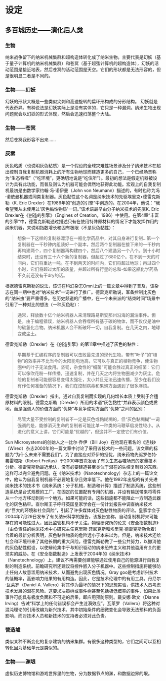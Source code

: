# 设定

## **多百城历史——演化后人类**

### **生物**

纳米战争留下的纳米机械集群和超构造体转化成了纳米生物。主要代表是幻妖（基于量子计算机的纳米机械集群）和苍冥（基于超弦计算机的超构造体），幻妖的活动范围是接近地表，然后苍冥的活动范围是天空。它们的形状都是无法形容的，但是很明显二者是不同的。

### **生物——幻妖**

幻妖的形状大概是一些类似尖刺和高速旋转的扁环形构成的分形结构。 幻妖就是代表奇异。有种说法是幻妖实际上是没有实体的，它只是一种漏洞。纳米生物出现问题就会以幻妖的形式体现，然后会迅速扫荡整个大陆。

### **生物——苍冥**

然后苍冥我形容不出来……

### **灰雾**

灰色粘质（也说明灰色粘质）是一个假设的全球灾难性场景涉及分子纳米技术在超出控制自我复制机器消耗上的所有生物地球而建造更多的自己，一个已经场景称为“生态吞噬”（“吃环境”，更确切地说是“吃住所”）。最初的想法是假定机器被设计为具有此功能，而普及则认为机器可能会偶然地获得此功能。宏观上的自我复制机最初是由数学家约翰·冯·诺伊曼（John von Neumann）描述的，有时也称为冯·诺依曼机器或同类复制器。灰色黏性这个名词是纳米技术的先驱埃里克•德雷克斯勒（K. Eric Drexler）在1986年的“创造的引擎”中创造的。在2004年，他说：“我希望我从未使用过'灰色黏性物质'一词。”该术语最早由分子纳米技术的先驱K. Eric Drexler在《创造的引擎》（Engines of Creation，1986）中使用。在第4章“丰富的引擎”中，德雷克斯勒通过描述只有在使用特殊原材料的情况下才能发挥作用的纳米机器，来说明指数增长和固有极限（不是灰色黏性）：

> 想象一下这样的复制器漂浮在一瓶化学药品中，对其自身进行复制...第一个复制器在一千秒钟内组装好一个副本，然后两个复制器在接下来的一千秒内再构建两个，四个复制器再构建四个，然后八个建造另一个八个。到十小时结束时，还没有三十六个新的复制器，但超过了680亿个。在不到一天的时间内，它们将重达一吨。在不到两天的时间内，它们将超过地球；再过四个小时，它们将超过太阳的质量，并超过所有行星的总和-如果这瓶化学药品不久前还没有干dry的话。

根据德雷克斯勒的说法，该词在科幻杂志Omni上的一篇文章中得到了普及，该杂志在同一期中也对“纳米技术”一词进行了推广。德雷克斯勒说，军备控制比灰色的“纳米虫”要严重得多。在历史频道的广播中，在一个未来派的“结束时间”场景中引用了一种对比的想法（一种灰色粘）：

> 通常，释放数十亿个纳米机器人来清理路易斯安那州沿海的漏油事件。但是，由于编程错误，纳米机器人会吞噬所有基于碳的物体，而不仅仅是油中的碳氢化合物。纳米机器人会不断破坏一切，自我复制。在几天之内，地球变成尘土。

德雷克斯勒（Drexler）在《创造引擎》的第11章中描述了灰色的黏性：

> 早期基于汇编程序的复制器可以击败最先进的现代生物。带有“叶子”的“植物”的效率并不比当今的太阳能电池高，它可以与真正的植物竞争，使生物圈中的叶子无法食用。坚韧，杂食性的“细菌”可能会胜过真正的细菌：它们可以像吹花粉一样传播，迅速复制，并在几天之内将生物圈减少为灰尘。危险的复制者可能很容易变得太强壮，太小并且无法迅速传播，至少在我们没有作任何准备的情况下。我们在控制病毒和果蝇方面遇到了很多麻烦。

德雷克斯勒（Drexler）指出，通过自我复制而实现的几何增长本质上受制于合适原材料的限制。德雷克斯勒（Drexler）所用的术语“灰色黏性”并非表示颜色或质地，而是强调人的价值方面的“优势”与竞争成功方面的“优势”之间的区别：

> 尽管大量不受控制的复制者不一定是灰色或黏糊糊的，但“灰色黏糊糊”一词强调的是，能够消灭生命的复制者可能比单一种类的马鞭草启发性较小。从进化的意义上讲，它们可能是“优越的”，但这并不一定使它们有价值。

Sun Microsystems的创始人之一比尔·乔伊（Bill Joy）在他现在著名的《连线》（Wired）杂志2000年的一篇文章中讨论了采用该技术的一些问题，该文章的标题为“为什么未来不需要我们”。为了直接应对乔伊的担忧，纳米药物先驱罗伯特·弗雷塔斯（Robert Freitas）于2000年首次发表了有关生态吞噬场景的定量技术分析。德雷克斯勒最近承认，没有必要建造甚至类似于潜在的失控复制器的东西。这样可以完全避免问题。在《纳米技术》（Nanotechnology）杂志上的一篇论文中，他认为自我复制机器不必要地复杂且效率低下。他在1992年出版的有关先进纳米技术的技术书《纳米系统：分子机械，制造和计算》描述了制造系统，这些制造系统是台式规模的工厂，在固定的位置配有专用的机器，并设有输送带来将零件从一个地方移动到另一个地方。如果可能的话，这些措施都不能阻止一方制造武器化的灰色粘牢。查尔斯王子呼吁英国皇家学会在一份计划报告中调查纳米技术的“巨大的环境和社会风险”，引起了许多媒体对灰色黏性物质的评论。皇家学会于2004年7月29日发布了有关纳米科学的报告，该报告宣称，自动复制机将来可能存在的可能性过大，因此监管机构不予关注。物理研究所的论文《安全指数制造》（由负责任的纳米技术中心研究主任克里斯·菲尼克斯和埃里克·德雷克斯勒合着）合着的最新分析表明，灰色黏性物质的危险远小于本来以为。但是，纳米技术还给社会和环境带来了其他长期的重大风险。德雷克斯勒做了一些公共努力，以撤消他的灰色黏性假设，以使辩论集中于与知识驱动的纳米恐怖主义和其他滥用有关的更现实的威胁。在《安全指数制造》上发表于2004年的《纳米技术》（Nanotechnology）上，建议不再需要创建能够通过使用自己的能源进行自我复制的制造系统。前瞻研究所还建议将控件嵌入分子机器中。这些控制措施将能够防止任何人故意滥用纳米技术，从而避免出现灰色情况。Gray goo是考虑新兴技术的低概率，高影响力结果的有用构造。因此，它是技术伦理中的有用工具。丹尼尔·瓦莱罗（Daniel A. Vallero）将其作为最坏的情况下的思想实验，供技术人员考虑技术发展的潜在风险。这要求决策树或事件树甚至包括极低概率的事件，如果此类事件可能具有极度负面和不可逆的后果，即应用预防原则。戴安娜·欧文（Dianne Irving）告诫“科学上的任何错误都会产生涟漪效应”。瓦莱罗（Vallero）将这种对混沌理论的引用改编为新兴技术，其中初始条件的细微变化会导致无法预料的负面影响，而对技术人员和新技术的支持者必须对此负责。

### **营造墟**

类似某种不断变化的复杂建筑的纳米集群。有很多这种类型的，它们之间可以互相转化因为基础单元是类似的。

### **生物——渊垠**

虚拟历史博物馆和游戏世界里的生物，分为数据节点的渊，和数据边界的垠。



